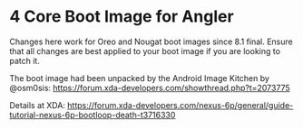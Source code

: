 # 4 Core Boot Image for Angler

Changes here work for Oreo and Nougat boot images since 8.1 final. Ensure that all changes are best applied to your boot image if you are looking to patch it.

The boot image had been unpacked by the Android Image Kitchen by @osm0sis: https://forum.xda-developers.com/showthread.php?t=2073775

Details at XDA: https://forum.xda-developers.com/nexus-6p/general/guide-tutorial-nexus-6p-bootloop-death-t3716330
